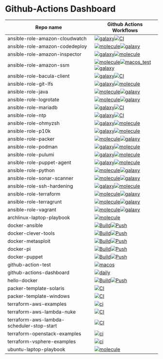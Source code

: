 Github-Actions Dashboard
========================

| Repo name | Github Actions Workflows |
| --------- | ------------------------ |
| ansible-role-amazon-cloudwatch | [![galaxy](https://github.com/diodonfrost/ansible-role-amazon-cloudwatch/workflows/galaxy/badge.svg)](https://github.com/diodonfrost/ansible-role-amazon-cloudwatch/actions)[![CI](https://github.com/diodonfrost/ansible-role-amazon-cloudwatch/workflows/CI/badge.svg)](https://github.com/diodonfrost/ansible-role-amazon-cloudwatch/actions) |
| ansible-role-amazon-codedeploy | [![molecule](https://github.com/diodonfrost/ansible-role-amazon-codedeploy/workflows/molecule/badge.svg)](https://github.com/diodonfrost/ansible-role-amazon-codedeploy/actions)[![galaxy](https://github.com/diodonfrost/ansible-role-amazon-codedeploy/workflows/galaxy/badge.svg)](https://github.com/diodonfrost/ansible-role-amazon-codedeploy/actions) |
| ansible-role-amazon-inspector | [![galaxy](https://github.com/diodonfrost/ansible-role-amazon-inspector/workflows/galaxy/badge.svg)](https://github.com/diodonfrost/ansible-role-amazon-inspector/actions)[![molecule](https://github.com/diodonfrost/ansible-role-amazon-inspector/workflows/molecule/badge.svg)](https://github.com/diodonfrost/ansible-role-amazon-inspector/actions) |
| ansible-role-amazon-ssm | [![molecule](https://github.com/diodonfrost/ansible-role-amazon-ssm/workflows/molecule/badge.svg)](https://github.com/diodonfrost/ansible-role-amazon-ssm/actions)[![macos_test](https://github.com/diodonfrost/ansible-role-amazon-ssm/workflows/macos_test/badge.svg)](https://github.com/diodonfrost/ansible-role-amazon-ssm/actions)[![galaxy](https://github.com/diodonfrost/ansible-role-amazon-ssm/workflows/galaxy/badge.svg)](https://github.com/diodonfrost/ansible-role-amazon-ssm/actions) |
| ansible-role-bacula-client | [![galaxy](https://github.com/diodonfrost/ansible-role-bacula-client/workflows/galaxy/badge.svg)](https://github.com/diodonfrost/ansible-role-bacula-client/actions)[![CI](https://github.com/diodonfrost/ansible-role-bacula-client/workflows/CI/badge.svg)](https://github.com/diodonfrost/ansible-role-bacula-client/actions) |
| ansible-role-git-lfs | [![galaxy](https://github.com/diodonfrost/ansible-role-git-lfs/workflows/galaxy/badge.svg)](https://github.com/diodonfrost/ansible-role-git-lfs/actions)[![molecule](https://github.com/diodonfrost/ansible-role-git-lfs/workflows/molecule/badge.svg)](https://github.com/diodonfrost/ansible-role-git-lfs/actions) |
| ansible-role-java | [![molecule](https://github.com/diodonfrost/ansible-role-java/workflows/molecule/badge.svg)](https://github.com/diodonfrost/ansible-role-java/actions)[![galaxy](https://github.com/diodonfrost/ansible-role-java/workflows/galaxy/badge.svg)](https://github.com/diodonfrost/ansible-role-java/actions) |
| ansible-role-logrotate | [![molecule](https://github.com/diodonfrost/ansible-role-logrotate/workflows/molecule/badge.svg)](https://github.com/diodonfrost/ansible-role-logrotate/actions)[![galaxy](https://github.com/diodonfrost/ansible-role-logrotate/workflows/galaxy/badge.svg)](https://github.com/diodonfrost/ansible-role-logrotate/actions) |
| ansible-role-mariadb | [![galaxy](https://github.com/diodonfrost/ansible-role-mariadb/workflows/galaxy/badge.svg)](https://github.com/diodonfrost/ansible-role-mariadb/actions)[![CI](https://github.com/diodonfrost/ansible-role-mariadb/workflows/CI/badge.svg)](https://github.com/diodonfrost/ansible-role-mariadb/actions) |
| ansible-role-ntp | [![galaxy](https://github.com/diodonfrost/ansible-role-ntp/workflows/galaxy/badge.svg)](https://github.com/diodonfrost/ansible-role-ntp/actions)[![CI](https://github.com/diodonfrost/ansible-role-ntp/workflows/CI/badge.svg)](https://github.com/diodonfrost/ansible-role-ntp/actions) |
| ansible-role-ohmyzsh | [![galaxy](https://github.com/diodonfrost/ansible-role-ohmyzsh/workflows/galaxy/badge.svg)](https://github.com/diodonfrost/ansible-role-ohmyzsh/actions)[![molecule](https://github.com/diodonfrost/ansible-role-ohmyzsh/workflows/molecule/badge.svg)](https://github.com/diodonfrost/ansible-role-ohmyzsh/actions) |
| ansible-role-p10k | [![galaxy](https://github.com/diodonfrost/ansible-role-p10k/workflows/galaxy/badge.svg)](https://github.com/diodonfrost/ansible-role-p10k/actions)[![molecule](https://github.com/diodonfrost/ansible-role-p10k/workflows/molecule/badge.svg)](https://github.com/diodonfrost/ansible-role-p10k/actions) |
| ansible-role-packer | [![molecule](https://github.com/diodonfrost/ansible-role-packer/workflows/molecule/badge.svg)](https://github.com/diodonfrost/ansible-role-packer/actions)[![galaxy](https://github.com/diodonfrost/ansible-role-packer/workflows/galaxy/badge.svg)](https://github.com/diodonfrost/ansible-role-packer/actions) |
| ansible-role-podman | [![galaxy](https://github.com/diodonfrost/ansible-role-podman/workflows/galaxy/badge.svg)](https://github.com/diodonfrost/ansible-role-podman/actions)[![molecule](https://github.com/diodonfrost/ansible-role-podman/workflows/molecule/badge.svg)](https://github.com/diodonfrost/ansible-role-podman/actions) |
| ansible-role-pulumi | [![galaxy](https://github.com/diodonfrost/ansible-role-pulumi/workflows/galaxy/badge.svg)](https://github.com/diodonfrost/ansible-role-pulumi/actions)[![molecule](https://github.com/diodonfrost/ansible-role-pulumi/workflows/molecule/badge.svg)](https://github.com/diodonfrost/ansible-role-pulumi/actions) |
| ansible-role-puppet-agent | [![galaxy](https://github.com/diodonfrost/ansible-role-puppet-agent/workflows/galaxy/badge.svg)](https://github.com/diodonfrost/ansible-role-puppet-agent/actions)[![molecule](https://github.com/diodonfrost/ansible-role-puppet-agent/workflows/molecule/badge.svg)](https://github.com/diodonfrost/ansible-role-puppet-agent/actions) |
| ansible-role-python | [![molecule](https://github.com/diodonfrost/ansible-role-python/workflows/molecule/badge.svg)](https://github.com/diodonfrost/ansible-role-python/actions)[![galaxy](https://github.com/diodonfrost/ansible-role-python/workflows/galaxy/badge.svg)](https://github.com/diodonfrost/ansible-role-python/actions) |
| ansible-role-sonar-scanner | [![molecule](https://github.com/diodonfrost/ansible-role-sonar-scanner/workflows/molecule/badge.svg)](https://github.com/diodonfrost/ansible-role-sonar-scanner/actions)[![galaxy](https://github.com/diodonfrost/ansible-role-sonar-scanner/workflows/galaxy/badge.svg)](https://github.com/diodonfrost/ansible-role-sonar-scanner/actions) |
| ansible-role-ssh-hardening | [![galaxy](https://github.com/diodonfrost/ansible-role-ssh-hardening/workflows/galaxy/badge.svg)](https://github.com/diodonfrost/ansible-role-ssh-hardening/actions)[![molecule](https://github.com/diodonfrost/ansible-role-ssh-hardening/workflows/molecule/badge.svg)](https://github.com/diodonfrost/ansible-role-ssh-hardening/actions) |
| ansible-role-terraform | [![molecule](https://github.com/diodonfrost/ansible-role-terraform/workflows/molecule/badge.svg)](https://github.com/diodonfrost/ansible-role-terraform/actions)[![galaxy](https://github.com/diodonfrost/ansible-role-terraform/workflows/galaxy/badge.svg)](https://github.com/diodonfrost/ansible-role-terraform/actions) |
| ansible-role-terragrunt | [![molecule](https://github.com/diodonfrost/ansible-role-terragrunt/workflows/molecule/badge.svg)](https://github.com/diodonfrost/ansible-role-terragrunt/actions)[![galaxy](https://github.com/diodonfrost/ansible-role-terragrunt/workflows/galaxy/badge.svg)](https://github.com/diodonfrost/ansible-role-terragrunt/actions) |
| ansible-role-vagrant | [![molecule](https://github.com/diodonfrost/ansible-role-vagrant/workflows/molecule/badge.svg)](https://github.com/diodonfrost/ansible-role-vagrant/actions)[![galaxy](https://github.com/diodonfrost/ansible-role-vagrant/workflows/galaxy/badge.svg)](https://github.com/diodonfrost/ansible-role-vagrant/actions) |
| archlinux-laptop-playbook | [![molecule](https://github.com/diodonfrost/archlinux-laptop-playbook/workflows/molecule/badge.svg)](https://github.com/diodonfrost/archlinux-laptop-playbook/actions) |
| docker-ansible | [![Build](https://github.com/diodonfrost/docker-ansible/workflows/Build/badge.svg)](https://github.com/diodonfrost/docker-ansible/actions)[![Push](https://github.com/diodonfrost/docker-ansible/workflows/Push/badge.svg)](https://github.com/diodonfrost/docker-ansible/actions) |
| docker-clever-tools | [![Build](https://github.com/diodonfrost/docker-clever-tools/workflows/Build/badge.svg)](https://github.com/diodonfrost/docker-clever-tools/actions)[![Push](https://github.com/diodonfrost/docker-clever-tools/workflows/Push/badge.svg)](https://github.com/diodonfrost/docker-clever-tools/actions) |
| docker-metasploit | [![Build](https://github.com/diodonfrost/docker-metasploit/workflows/Build/badge.svg)](https://github.com/diodonfrost/docker-metasploit/actions)[![Push](https://github.com/diodonfrost/docker-metasploit/workflows/Push/badge.svg)](https://github.com/diodonfrost/docker-metasploit/actions) |
| docker-pi | [![Build](https://github.com/diodonfrost/docker-pi/workflows/Build/badge.svg)](https://github.com/diodonfrost/docker-pi/actions)[![Push](https://github.com/diodonfrost/docker-pi/workflows/Push/badge.svg)](https://github.com/diodonfrost/docker-pi/actions) |
| docker-puppet | [![Build](https://github.com/diodonfrost/docker-puppet/workflows/Build/badge.svg)](https://github.com/diodonfrost/docker-puppet/actions)[![Push](https://github.com/diodonfrost/docker-puppet/workflows/Push/badge.svg)](https://github.com/diodonfrost/docker-puppet/actions) |
| github-action-test | [![macos](https://github.com/diodonfrost/github-action-test/workflows/macos/badge.svg)](https://github.com/diodonfrost/github-action-test/actions) |
| github-actions-dashboard | [![daily](https://github.com/diodonfrost/github-actions-dashboard/workflows/daily/badge.svg)](https://github.com/diodonfrost/github-actions-dashboard/actions) |
| hello-docker | [![Build](https://github.com/diodonfrost/hello-docker/workflows/Build/badge.svg)](https://github.com/diodonfrost/hello-docker/actions)[![Push](https://github.com/diodonfrost/hello-docker/workflows/Push/badge.svg)](https://github.com/diodonfrost/hello-docker/actions) |
| packer-template-solaris | [![CI](https://github.com/diodonfrost/packer-template-solaris/workflows/CI/badge.svg)](https://github.com/diodonfrost/packer-template-solaris/actions) |
| packer-template-windows | [![CI](https://github.com/diodonfrost/packer-template-windows/workflows/CI/badge.svg)](https://github.com/diodonfrost/packer-template-windows/actions) |
| terraform-aws-examples | [![ci](https://github.com/diodonfrost/terraform-aws-examples/workflows/ci/badge.svg)](https://github.com/diodonfrost/terraform-aws-examples/actions) |
| terraform-aws-lambda-nuke | [![CI](https://github.com/diodonfrost/terraform-aws-lambda-nuke/workflows/CI/badge.svg)](https://github.com/diodonfrost/terraform-aws-lambda-nuke/actions) |
| terraform-aws-lambda-scheduler-stop-start | [![CI](https://github.com/diodonfrost/terraform-aws-lambda-scheduler-stop-start/workflows/CI/badge.svg)](https://github.com/diodonfrost/terraform-aws-lambda-scheduler-stop-start/actions) |
| terraform-openstack-examples | [![ci](https://github.com/diodonfrost/terraform-openstack-examples/workflows/ci/badge.svg)](https://github.com/diodonfrost/terraform-openstack-examples/actions) |
| terraform-vsphere-examples | [![ci](https://github.com/diodonfrost/terraform-vsphere-examples/workflows/ci/badge.svg)](https://github.com/diodonfrost/terraform-vsphere-examples/actions) |
| ubuntu-laptop-playbook | [![molecule](https://github.com/diodonfrost/ubuntu-laptop-playbook/workflows/molecule/badge.svg)](https://github.com/diodonfrost/ubuntu-laptop-playbook/actions) |

